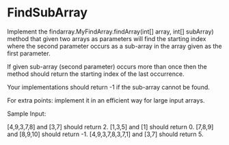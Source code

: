 # FindSubArray
Implement the findarray.MyFindArray.findArray(int[] array, int[] subArray) 
method that given two arrays as parameters will find the starting index where 
the second parameter occurs as a sub-array in the array given as the first 
parameter.

If given sub-array (second parameter) occurs more than once then the method 
should return the starting index of the last occurrence.

Your implementations should return -1 if the sub-array cannot be found.

For extra points: implement it in an efficient way for large input arrays.

Sample Input:

[4,9,3,7,8] and [3,7] should return 2.
[1,3,5] and [1] should return 0.
[7,8,9] and [8,9,10] should return -1.
[4,9,3,7,8,3,7,1] and [3,7] should return 5.

